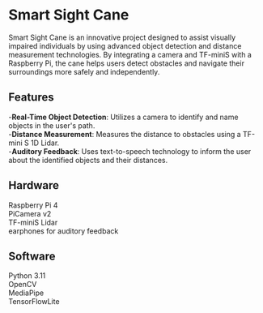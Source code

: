 # Smart Sight Cane
Smart Sight Cane is an innovative project designed to assist visually impaired individuals by using advanced object detection and distance measurement technologies.
By integrating a camera and TF-miniS with a Raspberry Pi, the cane helps users detect obstacles and navigate their surroundings more safely and independently.

## Features <br>
-**Real-Time Object Detection**: Utilizes a camera to identify and name objects in the user's path. <br>
-**Distance Measurement**: Measures the distance to obstacles using a TF-mini S 1D Lidar. <br>
-**Auditory Feedback**: Uses text-to-speech technology to inform the user about the identified objects and their distances. <br>


## Hardware
Raspberry Pi 4 <br>
PiCamera v2 <br>
TF-miniS Lidar <br>
earphones for auditory feedback <br>

## Software
Python 3.11 <br>
OpenCV <br>
MediaPipe <br>
TensorFlowLite <br>
